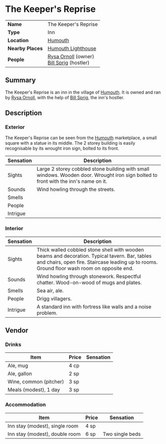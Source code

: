 # The Keeper's Reprise

|||
| --- | --- |
| **Name** | The Keeper's Reprise | place.4
| **Type** | Inn |
| **Location** | [Humouth](../../settlements/villages/humouth.md) |
| **Nearby Places** | [Humouth Lighthouse](../humouth-lighthouse.md) |
| **People** | [Rysa Ornoll](../../../characters/rysa-ornoll.md) (owner)<br>[Bill Sprig](../../../characters/bill-sprig.md) (hostler) |

## Summary

The Keeper's Reprise is an inn in the village of [Humouth](../../settlements/villages/humouth.md). It is owned and ran by [Rysa Ornoll](../../../characters/rysa-ornoll.md), with the help of [Bill Sprig](../../../characters/bill-sprig.md), the inn's hostler.

## Description

### Exterior

The Keeper's Reprise can be seen from the [Humouth](../../settlements/villages/humouth.md) marketplace, a small square with a statue in its middle. The 2 storey building is easily recognisable by its wrought iron sign, bolted to its front.

| Sensation | Description |
| ---- | --- |
| Sights | Large 2 storey cobbled stone building with small windows. Wooden door. Wrought iron sign bolted to front with the inn's name on it. |
| Sounds | Wind howling through the streets. |
| Smells | |
| People | |
| Intrigue | |

### Interior

| Sensation | Description |
| ---- | --- |
| Sights | Thick walled cobbled stone shell with wooden beams and decoration. Typical tavern. Bar, tables and chairs, open fire. Staircase leading up to rooms. Ground floor wash room on opposite end. |
| Sounds | Wind howling through stonework. Respectful chatter. Wood-on-wood of mugs and plates. |
| Smells | Sea air, ale. |
| People | Drigg villagers. |
| Intrigue | A standard inn with fortress like walls and a noise problem. |

## Vendor

### Drinks

| Item | Price | Sensation |
| --- | --- | --- |
| Ale, mug | 4 cp |
| Ale, gallon | 2 sp |
| Wine, common (pitcher) | 3 sp |
| Meals (modest), 1 day | 3 sp |

### Accommodation

| Item | Price | Sensation |
| --- | --- | --- |
| Inn stay (modest), single room | 4 sp |
| Inn stay (modest), double room | 6 sp | Two single beds |
